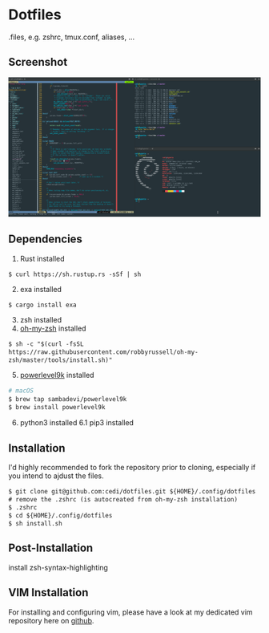 # Dotfiles

.files, e.g. zshrc, tmux.conf, aliases, ...

## Screenshot
![Screenshot](screenshot.png?raw=true)


## Dependencies
1. Rust installed

```
$ curl https://sh.rustup.rs -sSf | sh
```

2. exa installed

```
$ cargo install exa
```

3. zsh installed
4. [oh-my-zsh](https://github.com/robbyrussell/oh-my-zsh) installed

```
$ sh -c "$(curl -fsSL https://raw.githubusercontent.com/robbyrussell/oh-my-zsh/master/tools/install.sh)"
```

5. [powerlevel9k](https://github.com/Powerlevel9k/powerlevel9k) installed

```bash
# macOS
$ brew tap sambadevi/powerlevel9k
$ brew install powerlevel9k
```

6. python3 installed
6.1 pip3 installed

## Installation

I'd highly recommended to fork the repository prior to cloning, especially if you intend to ajdust the files.

```
$ git clone git@github.com:cedi/dotfiles.git ${HOME}/.config/dotfiles
# remove the .zshrc (is autocreated from oh-my-zsh installation)
$ .zshrc
$ cd ${HOME}/.config/dotfiles
$ sh install.sh
```

## Post-Installation
install zsh-syntax-highlighting

## VIM Installation

For installing and configuring vim, please have a look at my dedicated vim repository here on [github](https://github.com/cedi/-vim).

